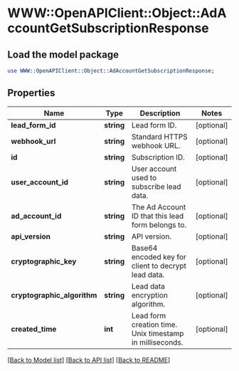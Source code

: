 # WWW::OpenAPIClient::Object::AdAccountGetSubscriptionResponse

## Load the model package
```perl
use WWW::OpenAPIClient::Object::AdAccountGetSubscriptionResponse;
```

## Properties
Name | Type | Description | Notes
------------ | ------------- | ------------- | -------------
**lead_form_id** | **string** | Lead form ID. | [optional] 
**webhook_url** | **string** | Standard HTTPS webhook URL. | [optional] 
**id** | **string** | Subscription ID. | [optional] 
**user_account_id** | **string** | User account used to subscribe lead data. | [optional] 
**ad_account_id** | **string** | The Ad Account ID that this lead form belongs to. | [optional] 
**api_version** | **string** | API version. | [optional] 
**cryptographic_key** | **string** | Base64 encoded key for client to decrypt lead data. | [optional] 
**cryptographic_algorithm** | **string** | Lead data encryption algorithm. | [optional] 
**created_time** | **int** | Lead form creation time. Unix timestamp in milliseconds. | [optional] 

[[Back to Model list]](../README.md#documentation-for-models) [[Back to API list]](../README.md#documentation-for-api-endpoints) [[Back to README]](../README.md)


